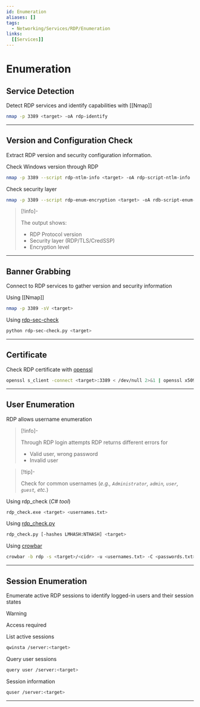 ```yaml
---
id: Enumeration
aliases: []
tags:
  - Networking/Services/RDP/Enumeration
links:
  [[Services]]
---
```


# Enumeration

<!-- Service Detection {{{-->
## Service Detection

Detect RDP services and identify capabilities with [[Nmap]]

```sh
nmap -p 3389 <target> -oA rdp-identify
```

___

<!-- }}} -->

<!-- Version and Configuration Check {{{-->
## Version and Configuration Check

Extract RDP version and security configuration information.

Check Windows version through RDP

```sh
nmap -p 3389 --script rdp-ntlm-info <target> -oA rdp-script-ntlm-info
```

Check security layer

```sh
nmap -p 3389 --script rdp-enum-encryption <target> -oA rdb-script-enum-encryption
```

> [!info]-
>
> The output shows:
>
> - RDP Protocol version
> - Security layer (RDP/TLS/CredSSP)
> - Encryption level

___

<!-- }}} -->

<!-- Banner Grabbing {{{-->
## Banner Grabbing

Connect to RDP services to gather version and security information

Using [[Nmap]]

```sh
nmap -p 3389 -sV <target>
```

Using [rdp-sec-check](https://github.com/CiscoCXSecurity/rdp-sec-check)

```sh
python rdp-sec-check.py <target>
```

___

<!-- }}} -->

<!-- Certificate {{{-->
## Certificate

Check RDP certificate with [openssl](https://en.wikipedia.org/wiki/OpenSSL)

```sh
openssl s_client -connect <target>:3389 < /dev/null 2>&1 | openssl x509 -noout -text
```

___

<!-- }}} -->

<!-- User Enumeration {{{-->
## User Enumeration

RDP allows username enumeration

> [!info]-
>
> Through RDP login attempts RDP returns different errors for
>
> - Valid user, wrong password
> - Invalid user

> [!tip]-
>
> Check for common usernames
> (*e.g., `Administrator`, `admin`, `user`, `guest`, etc.*)

Using rdp_check (*C# tool*)

```sh
rdp_check.exe <target> <usernames.txt>
```

Using [rdp_check.py](https://github.com/fortra/impacket/blob/master/examples/rdp_check.py)

```sh
rdp_check.py [-hashes LMHASH:NTHASH] <target>
```

Using [crowbar](https://github.com/galkan/crowbar)

```sh
crowbar -b rdp -s <target>/<cidr> -u <usernames.txt> -C <passwords.txt>
```

___

<!-- }}} -->

<!-- Session Enumeration {{{-->
## Session Enumeration

Enumerate active RDP sessions
to identify logged-in users and their session states

> [!warning]
>
> Access required

List active sessions

```sh
qwinsta /server:<target>
```

Query user sessions

```sh
query user /server:<target>
```

Session information

```sh
quser /server:<target>
```

___

<!-- }}} -->
